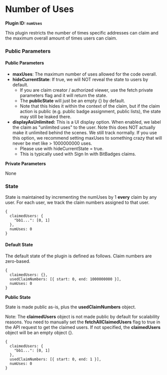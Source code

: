 # Number of Uses

**Plugin ID: `numUses`**

This plugin restricts the number of times specific addresses can claim and the maximum overall amount of times users can claim.

### Public Parameters

#### Public Parameters

-   **maxUses**: The maximum number of uses allowed for the code overall.
-   **hideCurrentState**: If true, we will NOT reveal the state to users by default.&#x20;
    -   If you are claim creator / authorized viewer, use the fetch private parameters flag and it will return the state.
    -   The **publicState** will just be an empty {} by default.
    -   Note that this hides it within the context of the claim, but if the claim action is public (e.g. public badge assignment, public lists), the state may still be leaked there.
-   **displayAsUnlimited:** This is a UI display option. When enabled, we label the claim as "unlimited uses" to the user. Note this does NOT actually make it unlimited behind the scenes. We still track normally. If you use this option, we recommend setting maxUses to something crazy that will never be met like > 1000000000 uses.
    -   Please use with hideCurrentState = true.
    -   This is typically used with Sign In with BitBadges claims.

**Private Parameters**

None

### State

State is maintained by incrementing the numUses by 1 **every** claim by any user. For each user, we track the claim numbers assigned to that user.

```
{
  claimedUsers: {
    "bb1...": [0, 1]
  },
  numUses: 0
}
```

#### Default State

The default state of the plugin is defined as follows. Claim numbers are zero-based.

```
{
  claimedUsers: {},
  usedClaimNumbers: [{ start: 0, end: 1000000000 }],
  numUses: 0
}
```

**Public State**

State is made public as-is, plus the **usedClaimNumbers** object.

Note: The **claimedUsers** object is not made public by default for scalability reasons. You need
to manually set the **fetchAllClaimedUsers** flag to true in the API request to get the claimed users.
If not specified, the **claimedUsers** object will be an empty object {}.

```
{
  claimedUsers: {
    "bb1...": [0, 1]
  },
  usedClaimNumbers: [{ start: 0, end: 1 }],
  numUses: 0
}
```
